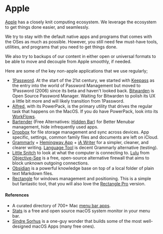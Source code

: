 # Apple

[Apple](https://www.apple.com) has a closely knit computing ecosystem. We leverage the ecosystem to get things done easier, and seamlessly.

We try to stay with the default native apps and programs that comes with the OSes as much as possible. However, you still need few must-have tools, utilities, and programs that you need to get things done.

We also try to backups of our content in either open or universal formats to be able to move and decouple from Apple smoothly, if needed.

Here are some of the key non-apple applications that we use regularly;

- [1Password](https://1password.com). At the start of the 21st century, we started with [Keepass](https://keepass.info) as the entry into the world of Password Management but moved to 1Password (2006) since its beta and haven't looked back.
  [Bitwarden](https://bitwarden.com) is Open Source Password Manager. Waiting for Bitwarden to polish its UX a little bit more and will likely transition from 1Password.
- [Alfred](https://www.alfredapp.com), with its PowerPack, is the primary utility that drives the regular task that happens on the MacOS. If you do have PowerPack, look into its [WorkFlows](https://www.alfredapp.com/workflows/).
- [Bartender](https://www.macbartender.com) (Free Alternatives: [Hidden Bar](https://superbits.co/hidden/)) for Better Menubar management, hide infrequently used apps.
- [Dropbox](https://www.dropbox.com/) for file storage management and sync across devices. App specific, settings, common family files and documents are left on iCloud.
- [Grammarly](https://app.grammarly.com) + [Hemingway App](http://www.hemingwayapp.com) + [iA Writer](https://ia.net/writer) for a simpler, cleaner, and clearer writing. [Language Tool](https://languagetool.org) is decent Grammarly alternative (testing).
- [Little Snitch](https://www.obdev.at/products/littlesnitch/) to look at what the computer is connecting to. [Lulu](https://objective-see.com/products/lulu.html) from [Objective-See](https://objective-see.org/) is a free, open-source alternative firewall that aims to block unknown outgoing connections.
- [Obsidian](https://obsidian.md) is a powerful knowledge base on top of a local folder of plain text Markdown files.
- [Rectangle](https://rectangleapp.com) for windows management and positioning. This is a simple but fantastic tool, that you will also love the [Rectangle Pro](https://rectangleapp.com/pro) version.

#### References

- A curated directory of 700+ Mac [menu bar apps](https://macmenubar.com).
- [Stats](https://github.com/exelban/stats) is a free and open source macOS system monitor in your menu bar.
- [Sindre Sorhus](https://sindresorhus.com) is a one-guy wonder that builds some of the most well-designed macOS Apps (many free ones).